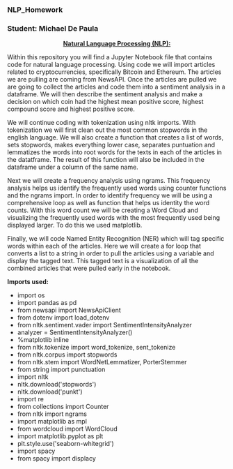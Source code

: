 ### NLP_Homework


### Student: Michael De Paula



<p align="center">
    <ins><b>Natural Language Processing (NLP):</b><br><ins>
    
</p>

Within this repository you will find a Jupyter Notebook file that contains code for natural language processing.  Using code we will import articles related to cryptocurrencies, specifically Bitcoin and Ethereum. The articles we are pulling are coming from NewsAPI. Once the articles are pulled we are going to collect the articles and code them into a sentiment analysis in a dataframe. We will then describe the sentiment analysis and make a decision on which coin had the highest mean positive score, highest compound score and highest positive score. 

We will continue coding with tokenization using nltk imports. With tokenization we will first clean out the most common stopwords in the english language. We will also create a function that creates a list of words, sets stopwords, makes everything lower case, separates puntuation and lemmatizes the words into root words for the texts in each of the articles in the datatframe. The result of this function will also be included in the dataframe under a column of the same name. 

Next we will create a frequency analysis using ngrams. This frequency analysis helps us identify the frequently used words using counter functions and the ngrams import. In order to identify frequency we will be using a comprehensive loop as well as function that helps us identity the word counts. With this word count we will be creating a Word Cloud and visualizing the frequently used words with the most frequently used being displayed larger. To do this we used matplotlib.

Finally, we will code Named Entity Recognition (NER) which will tag specific words within each of the articles. Here we will create a for loop that converts a list to a string in order to pull the articles using a variable and display the tagged text. This tagged text is a visualization of all the combined articles that were pulled early in the notebook. 

__Imports used:__  

- import os
- import pandas as pd
- from newsapi import NewsApiClient
- from dotenv import load_dotenv
- from nltk.sentiment.vader import SentimentIntensityAnalyzer
- analyzer = SentimentIntensityAnalyzer()
- %matplotlib inline
- from nltk.tokenize import word_tokenize, sent_tokenize
- from nltk.corpus import stopwords
- from nltk.stem import WordNetLemmatizer, PorterStemmer
- from string import punctuation
- import nltk
- nltk.download('stopwords')
- nltk.download('punkt')
- import re
- from collections import Counter
- from nltk import ngrams
- import matplotlib as mpl
- from wordcloud import WordCloud
- import matplotlib.pyplot as plt
- plt.style.use('seaborn-whitegrid')
- import spacy
- from spacy import displacy
